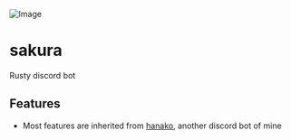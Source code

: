 ![Image](https://i.imgur.com/cLPKmFQ.png)

# sakura
Rusty discord bot

## Features
+ Most features are inherited from [hanako](https://github.com/shotgunck/hanako), another discord bot of mine